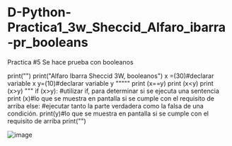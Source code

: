 # D-Python-Practica1_3w_Sheccid_Alfaro_ibarra-pr_booleans
Practica #5 Se hace prueba con booleanos


print("")
print("Alfaro Ibarra Sheccid 3W, booleanos")
x =(30)#declarar variable x
y=(10)#declarar variable y
"""""
print (x==y)
print (x<y)
print (x>y)
"""
if (x>y): #utilizar if, para determinar si se ejecuta una sentencia
    print (x)#lo que se muestra en pantalla si se cumple con el requisito de arriba
else: #ejecutar tanto la parte verdadera como la falsa de una condición.
    print(y)#lo que se muestra en pantalla si se cumple con el requisito de arriba
print("")

![image](https://github.com/user-attachments/assets/69cdddf4-7e5f-4211-8938-884ba7fa9a65)
